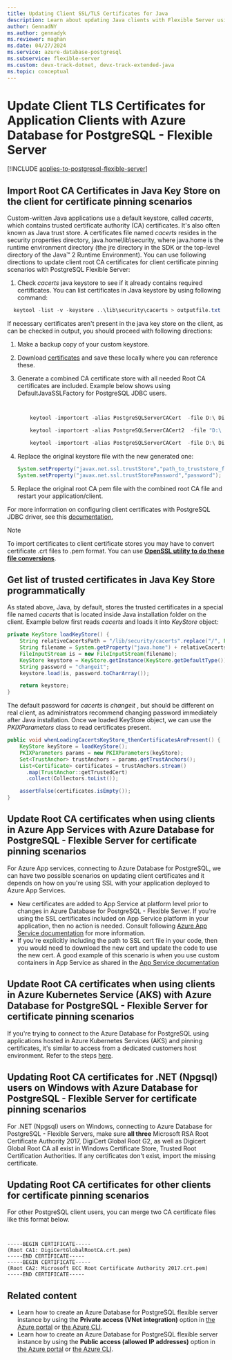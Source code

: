 ```yaml
---
title: Updating Client SSL/TLS Certificates for Java
description: Learn about updating Java clients with Flexible Server using  TLS.
author: GennadNY
ms.author: gennadyk
ms.reviewer: maghan
ms.date: 04/27/2024
ms.service: azure-database-postgresql
ms.subservice: flexible-server
ms.custom: devx-track-dotnet, devx-track-extended-java
ms.topic: conceptual
---
```


# Update Client TLS Certificates for Application Clients with Azure Database for PostgreSQL - Flexible Server

[!INCLUDE [applies-to-postgresql-flexible-server](~/reusable-content/ce-skilling/azure/includes/postgresql/includes/applies-to-postgresql-flexible-server.md)]


## Import Root CA Certificates in Java Key Store on the client for certificate pinning scenarios

Custom-written Java applications  use a default keystore, called *cacerts*, which contains trusted certificate authority (CA) certificates. It's also often known as Java trust store. A certificates file named *cacerts* resides in the security properties directory, java.home\lib\security, where java.home is the runtime environment directory (the jre directory in the SDK or the top-level directory of the Java™ 2 Runtime Environment).
You can use following directions to update client root CA certificates for client certificate pinning scenarios with PostgreSQL Flexible Server:
1. Check *cacerts* java keystore to see if it already contains required certificates. You can list certificates in Java keystore by using following command:
  ```powershell
    keytool -list -v -keystore ..\lib\security\cacerts > outputfile.txt
  ```
If necessary certificates aren't present in the java key store on the client, as can be checked in output, you should proceed with following directions:
   
1. Make a backup copy of your custom keystore.
2. Download [certificates](../flexible-server/concepts-networking-ssl-tls.md#downloading-root-ca-certificates-and-updating-application-clients-in-certificate-pinning-scenarios) and save these locally where you can reference these. 
3. Generate a combined CA certificate store with all needed Root CA certificates are included. Example below shows using DefaultJavaSSLFactory for PostgreSQL JDBC users.

     
     ```powershell
 
 
         keytool -importcert -alias PostgreSQLServerCACert  -file D:\ DigiCertGlobalRootG2.crt.pem   -keystore truststore -storepass password -noprompt

         keytool -importcert -alias PostgreSQLServerCACert2  -file "D:\ Microsoft ECC Root Certificate Authority 2017.crt.pem" -keystore truststore -storepass password  -noprompt

         keytool -importcert -alias PostgreSQLServerCACert  -file D:\ DigiCertGlobalRootCA.crt.pem   -keystore truststore -storepass password -noprompt
      ```
   

 5. Replace the original keystore file with the new generated one:
 
    ```java
    System.setProperty("javax.net.ssl.trustStore","path_to_truststore_file");
    System.setProperty("javax.net.ssl.trustStorePassword","password");
    ```
6. Replace the original root CA pem file with the combined root CA file and restart your application/client.

For more information on configuring client certificates with PostgreSQL JDBC driver, see this [documentation.](https://jdbc.postgresql.org/documentation/ssl/)

> [!NOTE]
> To import certificates to client certificate stores you may have to convert certificate .crt files to .pem format. You can use **[OpenSSL utility to do these file conversions](./concepts-networking-ssl-tls.md#downloading-root-ca-certificates-and-updating-application-clients-in-certificate-pinning-scenarios)**.

## Get list of trusted certificates in Java Key Store programmatically

As stated above, Java, by default, stores the trusted certificates in a special file named *cacerts* that is located inside  Java installation folder on the client.
Example below first reads *cacerts* and loads it into *KeyStore* object:
```java
private KeyStore loadKeyStore() {
    String relativeCacertsPath = "/lib/security/cacerts".replace("/", File.separator);
    String filename = System.getProperty("java.home") + relativeCacertsPath;
    FileInputStream is = new FileInputStream(filename);
    KeyStore keystore = KeyStore.getInstance(KeyStore.getDefaultType());
    String password = "changeit";
    keystore.load(is, password.toCharArray());

    return keystore;
}
```
The default password for *cacerts* is *changeit* , but should be different on real client, as administrators recommend changing password immediately after Java installation.
Once we loaded KeyStore object, we can use the *PKIXParameters* class to read certificates present. 
```java
public void whenLoadingCacertsKeyStore_thenCertificatesArePresent() {
    KeyStore keyStore = loadKeyStore();
    PKIXParameters params = new PKIXParameters(keyStore);
    Set<TrustAnchor> trustAnchors = params.getTrustAnchors();
    List<Certificate> certificates = trustAnchors.stream()
      .map(TrustAnchor::getTrustedCert)
      .collect(Collectors.toList());

    assertFalse(certificates.isEmpty());
}
```
## Update Root CA certificates when using clients in Azure App Services with Azure Database for PostgreSQL - Flexible Server for certificate pinning scenarios

For Azure App services, connecting to Azure Database for PostgreSQL, we can have two possible scenarios on updating client certificates and it depends on how on you're using SSL with your application deployed to Azure App Services.

* New certificates are added to App Service at platform level prior to changes in Azure Database for PostgreSQL - Flexible Server. If you're using the SSL certificates included on App Service platform in your application, then no action is needed. Consult following [Azure App Service documentation](../../app-service/configure-ssl-certificate.md) for more information. 
* If you're explicitly including the path to SSL cert file in your code, then you would need to download the new cert and update the code to use the new cert. A good example of this scenario is when you use custom containers in App Service as shared in the [App Service documentation](../../app-service/tutorial-multi-container-app.md#configure-database-variables-in-wordpress)

 ## Update Root CA certificates when using clients in Azure Kubernetes Service (AKS) with Azure Database for PostgreSQL - Flexible Server for certificate pinning scenarios

If you're trying to connect to the Azure Database for PostgreSQL using applications hosted in  Azure Kubernetes Services (AKS) and pinning certificates, it's similar to access from a dedicated customers host environment. Refer to the steps [here](/azure/aks/ingress-tls).

## Updating Root CA certificates for .NET (Npgsql) users on Windows with Azure Database for PostgreSQL - Flexible Server for certificate pinning scenarios

For .NET (Npgsql) users on Windows, connecting to Azure Database for PostgreSQL - Flexible Servers,  make sure **all three** Microsoft RSA Root Certificate Authority 2017,  DigiCert Global Root G2, as well as Digicert Global Root CA all exist in Windows Certificate Store, Trusted Root Certification Authorities. If any certificates don't exist, import the missing certificate.



## Updating Root CA certificates for other clients for certificate pinning scenarios

For other PostgreSQL client users, you can merge two CA certificate files like this format below.

```azurecli


-----BEGIN CERTIFICATE-----
(Root CA1: DigiCertGlobalRootCA.crt.pem)
-----END CERTIFICATE-----
-----BEGIN CERTIFICATE-----
(Root CA2: Microsoft ECC Root Certificate Authority 2017.crt.pem)
-----END CERTIFICATE-----
```

## Related content

- Learn how to create an Azure Database for PostgreSQL flexible server instance by using the **Private access (VNet integration)** option in [the Azure portal](how-to-manage-virtual-network-portal.md) or [the Azure CLI](how-to-manage-virtual-network-cli.md).
- Learn how to create an Azure Database for PostgreSQL flexible server instance by using the **Public access (allowed IP addresses)** option in [the Azure portal](how-to-manage-firewall-portal.md) or [the Azure CLI](how-to-manage-firewall-cli.md).
